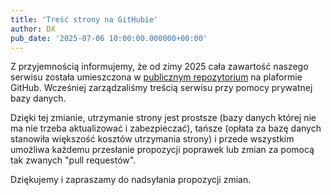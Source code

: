 ```yaml
---
title: 'Treść strony na GitHubie'
author: DX
pub_date: '2025-07-06 10:00:00.000000+00:00'
---
```


Z przyjemnością informujemy, że od zimy 2025 cała zawartość naszego serwisu została umieszczona w [publicznym repozytorium](https://github.com/przem8k/piosenka) na plaformie GitHub. Wcześniej zarządzaliśmy treścią serwisu przy pomocy prywatnej bazy danych.

Dzięki tej zmianie, utrzymanie strony jest prostsze (bazy danych której nie ma nie trzeba aktualizować i zabezpieczać), tańsze (opłata za bazę danych stanowiła większość kosztów utrzymania strony) i przede wszystkim umożliwa każdemu przesłanie propozycji poprawek lub zmian za pomocą tak zwanych "pull requestów".

Dziękujemy i zapraszamy do nadsyłania propozycji zmian.